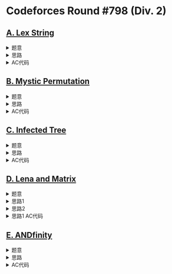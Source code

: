 # Codeforces Round #798 (Div. 2)

## [A. Lex String](https://codeforces.com/contest/1689/problem/A)

<details>
<summary>题意</summary>

给定长度为$n$的串$a$和长度为$m$的串$b$，保证没有字符同时出现在两个串中。

有一个初始为空的串$c$，支持以下两种操作：
1. 从$a$中选一个字符，将其从$a$中删除，然后加到$c$的末尾。
2. 从$b$中选一个字符，将其从$b$中删除，然后加到$c$的末尾。

还有一个限制：同一个操作不能连续使用超过$k$次。

要求不断操作至$a$和$b$至少有一个空串，问字典序最小的$c$。

其中$n, m, k \le 100$。

</details>

<details>
<summary>思路</summary>

因为要字典序最小，肯定就是贪心先加小的字符。

不妨先给$a$和$b$，排个序，然后就是一个类似归并排序合并的过程。

合并过程中记录上一次使用的是哪一个操作，这个操作连续使用了多少次，如果当期最优的操作不满足条件就使用另外一个操作。

模拟一下完事。

</details>

<details>
<summary>AC代码</summary>

```cpp
// Problem: A. Lex String
// Contest: Codeforces - Codeforces Round #798 (Div. 2)
// URL: https://codeforces.com/contest/1689/problem/A
// Memory Limit: 256 MB
// Time Limit: 1000 ms
//
// Powered by CP Editor (https://cpeditor.org)

#include <bits/stdc++.h>

#define CPPIO std::ios::sync_with_stdio(false), std::cin.tie(0), std::cout.tie(0);
#define freep(p) p ? delete p, p = nullptr, void(1) : void(0)

#ifdef BACKLIGHT
#include "debug.h"
#else
#define logd(...) ;
#endif

using i64 = int64_t;
using u64 = uint64_t;

void solve_case(int Case);

int main(int argc, char* argv[]) {
  CPPIO;
  int T = 1;
  std::cin >> T;
  for (int t = 1; t <= T; ++t) {
    solve_case(t);
  }
  return 0;
}

void solve_case(int Case) {
  int n, m, k;
  std::cin >> n >> m >> k;
  std::string a, b;
  std::cin >> a;
  std::cin >> b;

  std::sort(a.begin(), a.end());
  std::sort(b.begin(), b.end());

  std::string c;
  int pa = 0, pb = 0, x = 0, y = -1;
  while (pa < n && pb < m) {
    int z = 0;
    if (a[pa] < b[pb]) {
      z = 0;
    } else {
      z = 1;
    }

    if (y == z && x == k)
      z ^= 1;

    if (z == 0) {
      c += a[pa++];
    } else {
      c += b[pb++];
    }

    if (z == y) {
      ++x;
    } else {
      x = 1;
      y = z;
    }
  }

  std::cout << c << "\n";
}
```

</details>

## [B. Mystic Permutation](https://codeforces.com/contest/1689/problem/B)

<details>
<summary>题意</summary>

给定一个长度为$n$的排列$p$，问满足下列条件且字典序最小的排序$q$：
- $\forall i \in [1, n], p_i \ne q_i$。

其中$n \le 1000$。

</details>

<details>
<summary>思路</summary>

可能最优的答案是$q_i = i$，但是这个排列可能存在不满足条件的位置。

从左至右遍历所有位置，当前位置不满足条件时通过调整使其满足条件，具体调整就是$i < n$时交换$q_i$和$q_{i + 1}$，$i = n$时交换$q_{i}$和$q_{i - 1}$。

正确性没太仔细证，大概就是每次调整都会使字典序变大，然后每次贪心使用了字典序增加最小的操作，且前面的操作权重更大。

</details>

<details>
<summary>AC代码</summary>

```cpp
// Problem: B. Mystic Permutation
// Contest: Codeforces - Codeforces Round #798 (Div. 2)
// URL: https://codeforces.com/contest/1689/problem/B
// Memory Limit: 256 MB
// Time Limit: 2000 ms
//
// Powered by CP Editor (https://cpeditor.org)

#include <bits/stdc++.h>

#define CPPIO std::ios::sync_with_stdio(false), std::cin.tie(0), std::cout.tie(0);
#define freep(p) p ? delete p, p = nullptr, void(1) : void(0)

#ifdef BACKLIGHT
#include "debug.h"
#else
#define logd(...) ;
#endif

using i64 = int64_t;
using u64 = uint64_t;

void solve_case(int Case);

int main(int argc, char* argv[]) {
  CPPIO;
  int T = 1;
  std::cin >> T;
  for (int t = 1; t <= T; ++t) {
    solve_case(t);
  }
  return 0;
}

void solve_case(int Case) {
  int n;
  std::cin >> n;

  std::vector<int> a(n);
  for (int i = 0; i < n; ++i) {
    std::cin >> a[i];
    --a[i];
  }

  if (n == 1) {
    std::cout << "-1\n";
    return;
  }

  std::vector<int> b(n);
  std::iota(b.begin(), b.end(), 0);
  for (int i = 0; i < n; ++i) {
    if (b[i] == a[i]) {
      if (i == n - 1) {
        std::swap(b[i], b[i - 1]);
      } else {
        std::swap(b[i], b[i + 1]);
      }
    }
  }

  for (int i = 0; i < n; ++i)
    std::cout << b[i] + 1 << " \n"[i + 1 == n];
}
```

</details>

## [C. Infected Tree](https://codeforces.com/contest/1689/problem/C)

<details>
<summary>题意</summary>

给定一颗$n$棵节点的二叉树，树以$1$为根。

初始时，树的根节点被病毒感染了。

接下来的过程会重复$n$次：
1. 你可以选择一个节点$u$，删除节点$u$及所有一端是$u$的边；你也可以选择不操作。
2. 被感染的点会扩散病毒，对于一个被感染的点$u$，和它邻接的点都会被感染；已经被感染的点保持会保持被感染。

问你最多能保多少个点不被感染且不被删除。

其中$n \le 3 \times {10}^5$。

</details>

<details>
<summary>思路</summary>

树形DP。

令$dp_u$表示$u$已经被感染了，通过后续操作$u$的子树中最多能保多少个点。显然$dp_1$即为答案。

如果$u$是叶子，则$dp_u = 0$。

如果$u$只有一个儿子$v$，则$dp_u = sz_v - 1$。

如果$u$有两个儿子，分别记为$l, r$，则$dp_u = \max(dp_l + sz_r - 1, dp_r + sz_l - 1)$。

然后就是DFS跑一炮算答案了。

</details>

<details>
<summary>AC代码</summary>

```cpp
// Problem: C. Infected Tree
// Contest: Codeforces - Codeforces Round #798 (Div. 2)
// URL: https://codeforces.com/contest/1689/problem/C
// Memory Limit: 256 MB
// Time Limit: 3000 ms
//
// Powered by CP Editor (https://cpeditor.org)

#include <bits/stdc++.h>

#define CPPIO std::ios::sync_with_stdio(false), std::cin.tie(0), std::cout.tie(0);
#define freep(p) p ? delete p, p = nullptr, void(1) : void(0)

#ifdef BACKLIGHT
#include "debug.h"
#else
#define logd(...) ;
#endif

using i64 = int64_t;
using u64 = uint64_t;

void solve_case(int Case);

int main(int argc, char* argv[]) {
  CPPIO;
  int T = 1;
  std::cin >> T;
  for (int t = 1; t <= T; ++t) {
    solve_case(t);
  }
  return 0;
}

void solve_case(int Case) {
  int n;
  std::cin >> n;

  std::vector<std::vector<int>> g(n);
  for (int i = 0; i < n - 1; ++i) {
    int u, v;
    std::cin >> u >> v;
    --u, --v;
    g[u].push_back(v);
    g[v].push_back(u);
  }

  std::vector<int> sz(n, 0);
  std::function<void(int, int)> dfs_size = [&](int u, int fa) {
    sz[u] = 1;
    for (int v : g[u]) {
      if (v == fa)
        continue;
      dfs_size(v, u);
      sz[u] += sz[v];
    }
  };
  dfs_size(0, -1);

  std::vector<int> dp(n, 0);
  std::function<void(int, int)> dfs_ans = [&](int u, int fa) {
    std::vector<int> a;
    for (int v : g[u]) {
      if (v == fa)
        continue;
      dfs_ans(v, u);
      a.push_back(v);
    }

    if (a.size() == 0) {
      dp[u] = 0;
    } else if (a.size() == 1) {
      dp[u] = sz[a[0]] - 1;
    } else {
      dp[u] = std::max(dp[a[0]] + sz[a[1]] - 1, dp[a[1]] + sz[a[0]] - 1);
    }
  };
  dfs_ans(0, -1);

  std::cout << dp[0] << "\n";
}
```

</details>

## [D. Lena and Matrix](https://codeforces.com/contest/1689/problem/D)

<details>
<summary>题意</summary>

给定一个$n$行$m$列的矩阵，矩形的每一个元素是黑色或者白色的，要求求出一个点$(a, b)$最小化
$$
\max_{\substack{1 \le i \le n\\(x_i, y_i) \text{ is black}}} |a - x_i| + |b - y_i|.
$$
其中$n, m \le 1000$。

</details>

<details>
<summary>思路1</summary>

对于一个点$(x, y)$，离他最远的黑点可能在他的左上，右上，左下或者右下，而每个方向上的最远的黑点是可以通过DP做到$O(n^2)$时间计算的。

然后再枚举一遍所有点就可以得出答案。

</details>

<details>
<summary>思路2</summary>

把要求最小化的式子分类讨论一下，可以得到：
1. $a + b + (-x_i + y_i)$
2. $a - b + (-x_i - y_i)$
3. $-a + b + (x_i - y_i)$
4. $-a - b + (x_i + y_i)$

然后就可以发现：所有黑点中只有4个是有效的，分别是最小化4个式子后半部分的点。

先遍历一遍求出4个有效点，然后在遍历一遍算答案就行了。

</details>

<details>
<summary>思路1 AC代码</summary>

```cpp
// Problem: D. Lena and Matrix
// Contest: Codeforces - Codeforces Round #798 (Div. 2)
// URL: https://codeforces.com/contest/1689/problem/D
// Memory Limit: 256 MB
// Time Limit: 2000 ms
//
// Powered by CP Editor (https://cpeditor.org)

#include <bits/stdc++.h>

#define CPPIO std::ios::sync_with_stdio(false), std::cin.tie(0), std::cout.tie(0);
#define freep(p) p ? delete p, p = nullptr, void(1) : void(0)

#ifdef BACKLIGHT
#include "debug.h"
#else
#define logd(...) ;
#endif

using i64 = int64_t;
using u64 = uint64_t;

void solve_case(int Case);

int main(int argc, char* argv[]) {
  CPPIO;
  int T = 1;
  std::cin >> T;
  for (int t = 1; t <= T; ++t) {
    solve_case(t);
  }
  return 0;
}

const int N = 1005;
int n, m;
char s[N][N];
int dp1[N][N], dp2[N][N], dp3[N][N], dp4[N][N];
void solve_case(int Case) {
  std::cin >> n >> m;
  for (int i = 1; i <= n; ++i)
    std::cin >> s[i] + 1;

  for (int i = 0; i <= n + 1; ++i) {
    for (int j = 0; j <= m + 1; ++j) {
      dp1[i][j] = dp2[i][j] = dp3[i][j] = dp4[i][j] = -1;
    }
  }

  for (int i = 1; i <= n; ++i) {
    for (int j = 1; j <= m; ++j) {
      if (s[i][j] == 'B')
        dp1[i][j] = 0;
      if (dp1[i - 1][j] != -1)
        dp1[i][j] = std::max(dp1[i][j], dp1[i - 1][j] + 1);
      if (dp1[i][j - 1] != -1)
        dp1[i][j] = std::max(dp1[i][j], dp1[i][j - 1] + 1);
      if (dp1[i - 1][j - 1] != -1)
        dp1[i][j] = std::max(dp1[i][j], dp1[i - 1][j - 1] + 2);
    }
  }

  for (int i = 1; i <= n; ++i) {
    for (int j = m; j >= 1; --j) {
      if (s[i][j] == 'B')
        dp2[i][j] = 0;
      if (dp2[i - 1][j] != -1)
        dp2[i][j] = std::max(dp2[i][j], dp2[i - 1][j] + 1);
      if (dp2[i][j + 1] != -1)
        dp2[i][j] = std::max(dp2[i][j], dp2[i][j + 1] + 1);
      if (dp2[i - 1][j + 1] != -1)
        dp2[i][j] = std::max(dp2[i][j], dp2[i - 1][j + 1] + 2);
    }
  }

  for (int i = n; i >= 1; --i) {
    for (int j = 1; j <= m; ++j) {
      if (s[i][j] == 'B')
        dp3[i][j] = 0;
      if (dp3[i + 1][j] != -1)
        dp3[i][j] = std::max(dp3[i][j], dp3[i + 1][j] + 1);
      if (dp3[i][j - 1] != -1)
        dp3[i][j] = std::max(dp3[i][j], dp3[i][j - 1] + 1);
      if (dp3[i + 1][j - 1] != -1)
        dp3[i][j] = std::max(dp3[i][j], dp3[i + 1][j - 1] + 2);
    }
  }

  for (int i = n; i >= 1; --i) {
    for (int j = m; j >= 1; --j) {
      if (s[i][j] == 'B')
        dp4[i][j] = 0;
      if (dp4[i + 1][j] != -1)
        dp4[i][j] = std::max(dp4[i][j], dp4[i + 1][j] + 1);
      if (dp4[i][j + 1] != -1)
        dp4[i][j] = std::max(dp4[i][j], dp4[i][j + 1] + 1);
      if (dp4[i + 1][j + 1] != -1)
        dp4[i][j] = std::max(dp4[i][j], dp4[i + 1][j + 1] + 2);
    }
  }

  int min_dist = INT_MAX, x, y;
  for (int i = 1; i <= n; ++i) {
    for (int j = 1; j <= m; ++j) {
      int dist = std::max({dp1[i][j], dp2[i][j], dp3[i][j], dp4[i][j]});
      if (dist < min_dist) {
        x = i, y = j;
        min_dist = dist;
      }
    }
  }

  std::cout << x << " " << y << "\n";
}
```

</details>

## [E. ANDfinity](https://codeforces.com/contest/1689/problem/E)

<details>
<summary>题意</summary>

给定一个长度为$n$的数组$a$，有以下两种操作：
1. 选一个$a_i$，然后将其加1。
2. 选一个$a_i > 0$，然后将其减1。

根据$a$去建图：如果$a_i \operatorname{AND} a_j > 0$就在$i$和$j$之间连一条边。

问最少的操作次数使得建出来的图是连通的。

其中$n \le 2000, a_i < 2^{30}$。

</details>

<details>
<summary>思路</summary>

首先$a_i = 0$肯定是孤立点，不妨先对所有这种点加1。

**观察可得**：此时至多还需要两次操作就可以使图连通。

**证明**：记$f(x)$为$x$的least significant bit。记$\max_i f(a_i) = k$，有$m$个点$p_i$满足$f(a_{p_i}) = k$。$m = 1$时令$a_{p_1}$减1即可；否则选择$p_1$将其减1，选择$p_2$将其加1，则$f(a_i) < k$的点都与$p_1$连通，$p_1$与$p_2$连通，$p_2$与$p_i, 3 \le i \le m$连通。由此，通过至多两次操作就一定可以使图连通。

对于固定的$a$判断建出来的图是否连通可以借助并查集$O(n \log V)$做，然后分类讨论：
- 如果初始的时候就已经连通了，那就不需要再操作了。复杂度$O(n \log V)$。
- 只需要操作1次，就枚举这个操作是什么，看操作完是否连通。操作有$2n$种，每次判断$O(n \log V)$，复杂度共$O(n^2 \log V)$。
- 需要两次操作，就按照证明里的步骤去搞。复杂度$O(n \log V)$。

总的时间复杂度为$O(n^2 \log V)$。

</details>

<details>
<summary>AC代码</summary>

```cpp
// Problem: E. ANDfinity
// Contest: Codeforces - Codeforces Round #798 (Div. 2)
// URL: https://codeforces.com/contest/1689/problem/E
// Memory Limit: 256 MB
// Time Limit: 4000 ms
//
// Powered by CP Editor (https://cpeditor.org)

#include <bits/stdc++.h>

#define CPPIO std::ios::sync_with_stdio(false), std::cin.tie(0), std::cout.tie(0);
#define freep(p) p ? delete p, p = nullptr, void(1) : void(0)

#ifdef BACKLIGHT
#include "debug.h"
#else
#define logd(...) ;
#endif

using i64 = int64_t;
using u64 = uint64_t;

void solve_case(int Case);

int main(int argc, char* argv[]) {
  CPPIO;
  int T = 1;
  std::cin >> T;
  for (int t = 1; t <= T; ++t) {
    solve_case(t);
  }
  return 0;
}

void solve_case(int Case) {
  int n;
  std::cin >> n;

  std::vector<int> a(n);
  for (int i = 0; i < n; ++i)
    std::cin >> a[i];

  int ans = 0;
  for (int i = 0; i < n; ++i) {
    if (a[i] == 0) {
      ++ans;
      a[i] = 1;
    }
  }

  auto connected = [&]() -> bool {
    std::vector<int> f(n + 32), sz(n + 32);
    std::function<int(int)> find = [&](int x) { return x == f[x] ? x : f[x] = find(f[x]); };
    auto merge = [&](int x, int y) {
      x = find(x), y = find(y);
      if (x == y)
        return;
      f[x] = y;
      sz[y] += sz[x];
    };
    for (int i = 0; i < n + 32; ++i) {
      f[i] = i;
      sz[i] = i < n ? 1 : 0;
    }
    for (int i = 0; i < n; ++i) {
      for (int j = 0; j < 30; ++j) {
        if ((a[i] >> j) & 1) {
          merge(i, n + j);
        }
      }
    }
    return sz[find(0)] == n;
  };

  if (!connected()) {
    bool flag = false;
    for (int i = 0; i < n; ++i) {
      a[i] = a[i] - 1;
      if (connected()) {
        flag = true;
        ++ans;
        break;
      }
      a[i] = a[i] + 1;
    }
    if (!flag) {
      for (int i = 0; i < n; ++i) {
        a[i] = a[i] + 1;
        if (connected()) {
          flag = true;
          ++ans;
          break;
        }
        a[i] = a[i] - 1;
      }
    }

    if (flag) {
      ;
    } else {
      int max_low_bit = 0;
      for (int i = 0; i < n; ++i) {
        max_low_bit = std::max(max_low_bit, (a[i] & -a[i]));
      }

      for (int i = 0; i < n; ++i) {
        if ((a[i] & -a[i]) == max_low_bit) {
          --a[i];
          ++ans;
          break;
        }
      }
      for (int i = 0; i < n; ++i) {
        if ((a[i] & -a[i]) == max_low_bit) {
          ++a[i];
          ++ans;
          break;
        }
      }
    }
  }

  std::cout << ans << "\n";
  for (int i = 0; i < n; ++i)
    std::cout << a[i] << " \n"[i + 1 == n];
}
```

</details>
